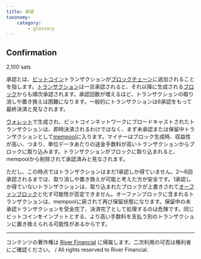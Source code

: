 ```yaml
---
title: 承認
taxonomy:
    category:
        - glossary
---
```


## Confirmation
2,100 sats

承認とは、[ビットコイン](http://lostinbitcoin.jp.testrs.jp/staging/glossary/bitcoin/)トランザクションが[ブロックチェーン](http://lostinbitcoin.jp.testrs.jp/staging/glossary/blockchain/)に追加されることを指します。[トランザクション](http://lostinbitcoin.jp.testrs.jp/staging/glossary/transaction/)は一旦承認されると、それ以降に生成される[ブロック](http://lostinbitcoin.jp.testrs.jp/staging/glossary/block/)からも順次承認されます。承認回数が増えるほど、トランザクションの取り消しや置き換えは困難になります。一般的にトランザクションは6承認をもって最終決済と見なされます。

[ウォレット](http://lostinbitcoin.jp.testrs.jp/staging/glossary/wallet/)で生成され、ビットコインネットワークにブロードキャストされたトランザクションは、即時決済されるわけではなく、まず未承認または保留中トランザクションとして[mempool](http://lostinbitcoin.jp.testrs.jp/staging/glossary/mempool/)に入ります。マイナーはブロック生成時、収益性が高い、つまり、単位データあたりの送金手数料が高いトランザクションからブロックに取り込みます。トランザクションがブロックに取り込まれると、mempoolから削除されて承認済みと見なされます。

ただし、この時点ではトランザクションはまだ1承認しか得ていません。2～6回承認されるまでは、取り消しや置き換えが可能と考えた方が安全です。1承認しか得ていないトランザクションは、取り込まれたブロックが上書きされて[オーファンブロック](http://lostinbitcoin.jp.testrs.jp/staging/glossary/orphan_block/)と化す可能性が否定できません。オーファンブロックに含まれるトランザクションは、mempoolに戻されて再び保留状態になります。保留中の未承認トランザクションを受金完了、決済完了として処理するのは危険です。同じビットコインをインプットとする、より高い手数料を支払う別のトランザクションに置き換えられる可能性があるからです。

---
コンテンツの著作権は [River Financial](https://river.com/) に帰属します。二次利用の可否は権利者にご確認ください。 / All rights reserved to River Financial.
